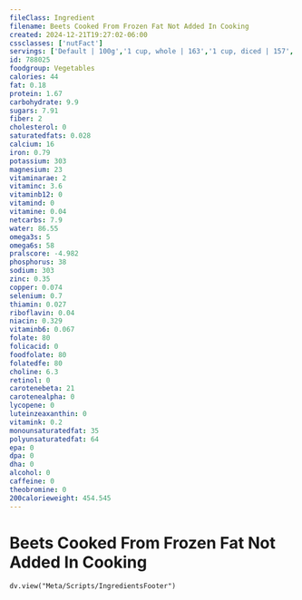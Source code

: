 ```yaml
---
fileClass: Ingredient
filename: Beets Cooked From Frozen Fat Not Added In Cooking
created: 2024-12-21T19:27:02-06:00
cssclasses: ['nutFact']
servings: ['Default | 100g','1 cup, whole | 163','1 cup, diced | 157','1 cup, slices | 170','1 cup, nfs | 170','1 slice | 8']
id: 788025
foodgroup: Vegetables
calories: 44
fat: 0.18
protein: 1.67
carbohydrate: 9.9
sugars: 7.91
fiber: 2
cholesterol: 0
saturatedfats: 0.028
calcium: 16
iron: 0.79
potassium: 303
magnesium: 23
vitaminarae: 2
vitaminc: 3.6
vitaminb12: 0
vitamind: 0
vitamine: 0.04
netcarbs: 7.9
water: 86.55
omega3s: 5
omega6s: 58
pralscore: -4.982
phosphorus: 38
sodium: 303
zinc: 0.35
copper: 0.074
selenium: 0.7
thiamin: 0.027
riboflavin: 0.04
niacin: 0.329
vitaminb6: 0.067
folate: 80
folicacid: 0
foodfolate: 80
folatedfe: 80
choline: 6.3
retinol: 0
carotenebeta: 21
carotenealpha: 0
lycopene: 0
luteinzeaxanthin: 0
vitamink: 0.2
monounsaturatedfat: 35
polyunsaturatedfat: 64
epa: 0
dpa: 0
dha: 0
alcohol: 0
caffeine: 0
theobromine: 0
200calorieweight: 454.545
---
```


# Beets Cooked From Frozen Fat Not Added In Cooking

```dataviewjs
dv.view("Meta/Scripts/IngredientsFooter")
```